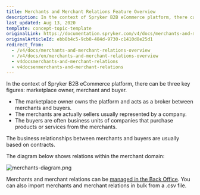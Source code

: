 ```yaml
---
title: Merchants and Merchant Relations Feature Overview
description: In the context of Spryker B2B eCommerce platform, there can be three key figures- marketplace owner, merchant, and buyer.
last_updated: Aug 13, 2020
template: concept-topic-template
originalLink: https://documentation.spryker.com/v4/docs/merchants-and-merchant-relations-overview
originalArticleId: ebb8b4c5-9cb8-484d-9730-c1410d8e25d1
redirect_from:
  - /v4/docs/merchants-and-merchant-relations-overview
  - /v4/docs/en/merchants-and-merchant-relations-overview
  - v4docsmerchants-and-merchant-relations
  - v4docsenmerchants-and-merchant-relations
---
```


In the context of Spryker B2B eCommerce platform, there can be three key figures: marketplace owner, merchant and buyer.

* The marketplace owner owns the platform and acts as a broker between merchants and buyers.
* The merchants are actually sellers usually represented by a company.
* The buyers are often business units of companies that purchase products or services from the merchants.

The business relationships between merchants and buyers are usually based on contracts.

The diagram below shows relations within the merchant domain:

![merchants-diagram.png](https://spryker.s3.eu-central-1.amazonaws.com/docs/Features/Company+Account+Management/Merchants+and+Merchant+Relations/Merchants+and+Merchant+Relations+Feature+Overview/merchants-diagram.png)

Merchants and merchant relations can be [managed in the Back Office](/docs/scos/user/back-office-user-guides/{{page.version}}/marketplace/marketplace.html). You can also import merchants and merchant relations in bulk from a .csv file.
